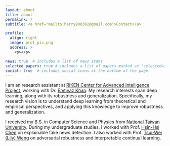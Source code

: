```yaml
---
layout: about
title: about
permalink: /
subtitle: <a href="mailto:harry900302@gmail.com">Contact</a>

profile:
  align: right
  image: prof_pic.png
  address: >
    <p></p>

news: true  # includes a list of news items
selected_papers: true # includes a list of papers marked as "selected={true}"
social: true  # includes social icons at the bottom of the page
---
```


I am an research assistant at [RIKEN Center for Advanced Intelligence Project](https://aip.riken.jp), working with Dr. [Emtiyaz Khan](https://emtiyaz.github.io). My research interests span deep learning, along with its robustness and generalization. Specifically, my research vision is to understand deep learning from theoretical and empirical perspectives, and applying this knowledge to improve robustness and generalization.

I received my B.S. in Computer Science and Physics from [National Taiwan University](https://www.ntu.edu.tw). During my undergraduate studies, I worked with Prof. [Hsin-Hsi Chen](http://nlg.csie.ntu.edu.tw/advisor.php) on explainable fake news detection. I also worked with Prof. [Tsui-Wei (Lily) Weng](https://lilywenglab.github.io/) on adversarial robustness and interpretable continual learning.

